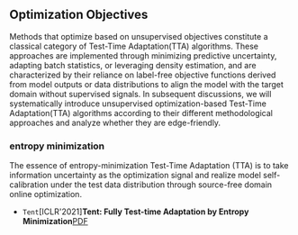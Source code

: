## Optimization Objectives
Methods that optimize based on unsupervised objectives constitute a classical category of Test-Time Adaptation(TTA) algorithms. These approaches are implemented through minimizing predictive uncertainty, adapting batch statistics, or leveraging density estimation, and are characterized by their reliance on label-free objective functions derived from model outputs or data distributions to align the model with the target domain without supervised signals. In subsequent discussions, we will systematically introduce unsupervised optimization-based Test-Time Adaptation(TTA) algorithms according to their different methodological approaches and analyze whether they are edge-friendly.
### entropy minimization
The essence of entropy-minimization Test-Time Adaptation (TTA) is to take information uncertainty as the optimization signal and realize model self-calibration under the test data distribution through source-free domain online optimization.  
- `Tent`[ICLR'2021]**Tent: Fully Test-time Adaptation by Entropy Minimization**[PDF](https://arxiv.org/abs/2006.10726)

